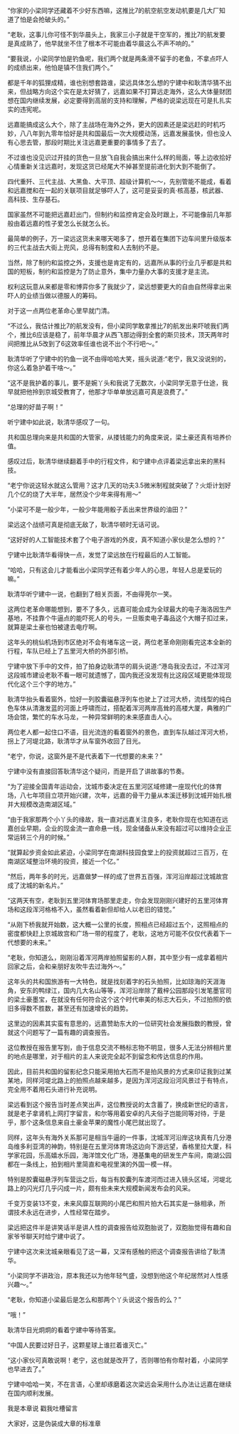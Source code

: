 “你家的小梁同学还藏着不少好东西嘛，这推比7的航空航空发动机要是几大厂知道了怕是会抢破头的。”

“老耿，这事儿你可怪不到华晨头上，我家三小子就是干空军的，推比7的航发要是真成熟了，他早就坐不住了根本不可能由着华晨这么不声不响的。”

“要我说，小梁同学怕是钓鱼呢，我们两个就是两条滑不留手的老鱼，不拿点吓人的成绩出来，他怕是镇不住我们两个。”

都是千年的狐狸成精，谁也别想套路谁，梁远具体怎么想的宁建中和耿清华猜不出来，但战略方向这个实在是太好猜了，远嘉如果不打算远走海外，这么大体量财团想在国内继续发展，必定要得到高层的支持和理解，严格的说梁远现在可是扎扎实实的违宪呢。

远嘉能搞成这么大个，除了主战场在海外之外，更大的因素还是梁远赶的时机巧妙，八八年到九零年恰好是共和国最后一次大规模动荡，远嘉发展虽快，但也没人有心思去管，那段时期比关注远嘉更重要的事情多了去了。

不过谁也没见识过开挂的货色一旦放飞自我会搞出来什么样的局面，等上边收拾好心情重新关注远嘉时，发现这货已经尾大不掉甚至提前进化到大到不能倒了。

四代重歼、三代主战、大黑鱼、大平顶、超级计算机～～，先别管能不能成，看着和远嘉搅和在一起的关联项目就足够吓人了，这可是妥妥的真·核高基，核武器、高科技、生存基石。

国家虽然不可能把远嘉赶出门，但制约和监控肯定会及时跟上，不可能像前几年那般由着远嘉的性子爱怎么长就怎么长。

最简单的例子，万一梁远这货未来哪天喝多了，想开着在集团下边车间里升级版本的三代主战去大街上兜风，总得有制度和人去制约不是。

当然，除了制约和监控之外，支援也是肯定有的，远嘉所从事的行业几乎都是共和国的短板，制约和监控是为了防止意外，集中力量办大事的支援才是主流。

权利这玩意从来都是零和博弈你多了我就少了，梁远想要更大的自由自然得拿出来吓人的业绩当做以德服人的筹码。

对于这一点两位老革命心里早就门清。

“不过么，我估计推比7的航发没有，但小梁同学敢拿推比7的航发出来吓唬我们两个，推比6应该是稳了，前年华晨才从西飞那边得到全套的斯贝技术，顶天两年时间把推比从5改到了6这效率任谁也说不出个不行吧～。”

耿清华听了宁建中的钓鱼一说不由得哈哈大笑，摇头说道:“老宁，我又没说别的，你这么着急护着干啥～。”

“这不是我护着的事儿，要不是婉丫头和我说了无数次，小梁同学无意于仕途，我早就把他拎到京城受教育了，他那才华单单放远嘉可真是浪费了。”

“总理的好苗子啊！”

听宁建中如此说，耿清华感叹了一句。

共和国总理向来是共和国的大管家，从搂钱能力的角度来说，梁土豪还真有培养价值。

感叹过后，耿清华继续翻着手中的行程文件，和宁建中点评着梁远拿出来的黑科技。

“老宁你说这轻水就这么管用？这才几天的功夫3.5微米制程就突破了？火炬计划好几个亿的烧了大半年，居然没个少年来得有用～”

“小梁可不是一般少年，一般少年能用骰子丢出来世界级的油田？”

梁远这个战绩可真是彻底无敌了，耿清华顿时无话可说。

“这好好的人工智能技术套了个电子游戏的外皮，真不知道小家伙是怎么想的？”

宁建中比耿清华看得快一点，发觉了梁远放在行程最后的人工智能。

“哈哈，只有这会儿才能看出小梁同学还有着少年人的心思，年轻人总是爱玩的嘛。”

耿清华听宁建中一说，也翻到了相关页面，不由得莞尔一笑。

这两位老革命哪能想到，要不了多久，远嘉可能会成为全球最大的电子海洛因生产基地，不挂靠个牛逼点的能吓死人的号头，一旦贩卖电子毒品这个大帽子扣过来，就算是梁土豪也怕被逮去电疗啊。

这年头的桃仙机场到市区绝对不会有堵车这一说，两位老革命刚刚看完这本全新的行程，车队已经上了五里河大桥的外部引桥。

宁建中放下手中的文件，拍了拍身边耿清华的肩头说道:“港岛我没去过，不过浑河这段城市建设老耿不看一眼可就遗憾了，国内我还没发现有比这段区域更能体现现代化这个三个字的地方。”

耿清华抬头看着窗外，恰好一列胶囊磁悬浮列车也驶上了过河大桥，流线型的纯白色车体从清澈发蓝的河面上呼啸而过，搭配着浑河两岸高耸的高楼大厦，典雅的广场会馆，繁忙的车水马龙，一种异常鲜明的未来感直击人心。

两位老人都一起住口不语，目光流连的看着窗外的景色，直到车队越过浑河大桥，拐上了河堤北路，耿清华才从车窗外收回了目光。

“老宁，你说，这窗外是不是代表着下一代想要的未来？”

宁建中没有直接回答耿清华这个疑问，而是开启了讲故事的节奏。

“为了迎接全国青年运动会，沈城市委决定在五里河区域修建一座现代化的体育场，八七年项目立项开始兴建，次年，远嘉的骨干力量从本溪迁移到沈城开始扎根并大规模改造南湖区域。”

“由于我家那两个小丫头的缘故，我一直对远嘉关注良多，老耿你现在也知道在远嘉创业早期，企业的现金流一直命悬一线，现金储备从来没有超过可以维持企业正常运转三个月的时候。”

“就算起步资金如此紧迫，小梁同学在南湖科技园食堂上的投资就超过三百万，在南湖区域整治环境的投资，接近一个亿。”

“然后，两年多的时光，远嘉做梦一样的成了世界五百强，浑河沿岸超过沈城故宫成了沈城的新名片。”

“这两天有空，老耿到五里河体育场那里走走，你会发现刚刚兴建好的五里河体育场和这段浑河格格不入，虽然看着新但却给人以老旧的错觉。”

“从刚下桥我就开始数，这大概一公里的长度，照相点已经超过五个，这照相点的密度都快赶上京城故宫和广场一带的程度了，老耿，这地方可能不仅仅代表着下一代想要的未来。”

“老耿，你知道么，刚刚沿着浑河两岸拍照留影的人群，其中至少有一成拿着相片回家之后，会和亲朋好友吹牛去过海外～。”

这年头的共和国旅游有一大特色，就是找刻着字的石头拍照，比如琼海的天涯海角，安东的鸭绿江，国内几大名山等等，浑河沿岸除了戴梓公园那段引发笔墨官司的梁土豪墨宝，在就没有任何符合这个这个时代审美的标志大石头，不过拍照的依旧多得数不胜数，甚至还有加速增长的趋势。

这里边的因素其实蛮有意思的，远嘉赞助东大的一位研究社会发展指数的教授，曾就这个问题写了一篇有趣的调查报告。

这位教授在报告里写到，由于信息交流不畅标志物不明显，很多人无法分辨相片里的地点是哪里，对于相片的主人来说完全起不到留念和传达信息的作用。

因此，目前共和国的留影纪念只能采用拍大石而不是拍风景的方式来印证我到过某某地，同样河堤北路上的拍照点越来越多，是因为浑河这段沿河风景过于有特点，完全用不着用石头进行补充说明。

梁远看到这个报告当时差点笑出声，这位教授说的太含蓄了，换成新世纪的语言，就是老子拿肾机上网打字留言，和尔等用着安卓的凡夫俗子岂能同等对待，于是乎，那个这条信息来自土豪金苹果的魔性小尾巴就出现了。

同样，这年头有海外关系那可是相当牛逼的一件事，沈城浑河沿岸这块真有几分港岛维多利亚湾的神韵，特别是在五里河体育场这边向下游远望，香格里拉大厦，科学家花园，乐高嬉水乐园，海洋馆文化广场，港基集电的研发生产车间，南湖公园都在一条线上，拍到相片里简直和电视里演的外国一模一样。

特别是胶囊磁悬浮列车营运之后，每当有胶囊列车渡河而过进入镜头区域，河堤北路上的闪光灯几乎闪成一片，颇有些未来大规模新闻发布会的风采。

千变万变装13不变，未来风靡互联网的小尾巴和照片拍大石其实是一脉相承，所谓技术永远在进步，人性经常在踏步。

梁远把这件半是讲笑话半是讲人性的调查报告给双胞胎说了，双胞胎觉得有趣和自家爷爷聊天时给宁建中说了。

宁建中这次来沈城亲眼看见了这一幕，又深有感触的把这个调查报告讲给了耿清华。

“小梁同学不讲政治，原本我还以为他年轻气盛，没想到他这个年纪居然对人性感兴趣～。”

“老耿，你知道小梁最后是怎么和那两个丫头说这个报告的么？”

“哦！”

耿清华目光炯炯的看着宁建中等待答案。

“中国人民要过好日子，这颗星球上谁拦着谁灭亡。”

“这小家伙可真敢说啊！老宁，这也就是改开了，否则哪怕有你帮衬着，小梁同学也早进去了。”

宁建中哈哈一笑，不在言语，心里却琢磨着这次梁远会采用什么办法让远嘉在继续在国内顺利发展。

我是本章说 戳我吐槽留言

大家好，这是伪装成大章的标准章